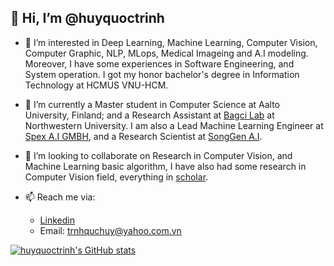 ## 👋 Hi, I’m @huyquoctrinh


- 👀 I’m interested in Deep Learning, Machine Learning, Computer Vision, Computer Graphic, NLP, MLops, Medical Imageing and A.I modeling. Moreover, I have some experiences in Software Engineering, and System operation. I got my honor bachelor's degree in Information Technology at HCMUS VNU-HCM.
- 🌱 I’m currently a Master student in Computer Science at Aalto University, Finland; and a Research Assistant at [Bagci Lab](https://www.bagcilab.com/) at Northwestern University. I am also a Lead Machine Learning Engineer at [Spex A.I GMBH](https://www.spexai.com/), and a Research Scientist at [SongGen A.I](https://www.songgen.ai/).
- 💞️ I’m looking to collaborate on Research in Computer Vision, and Machine Learning basic algorithm, I have also had some research in Computer Vision field, everything in [scholar](https://scholar.google.com/citations?user=VQwSY1gAAAAJ&hl=en).


- 📫 Reach me via:
  - [Linkedin](https://www.linkedin.com/in/huy-quoc-450459161/?fbclid=IwAR0OIUwt7P_bWN3D2bDNtJynBrQljfyv6mwVLQwKyl-SG16mxOROdW_SFeg)
  - Email: trnhquchuy@yahoo.com.vn
  
[![huyquoctrinh's GitHub stats](
https://github-readme-stats.vercel.app/api?username=huyquoctrinh&&show_icons=true&)](https://github.com/huyquoctrinh/github-readme-stats)
<!---
huyquoctrinh/huyquoctrinh is a ✨ special ✨ repository because its `README.md` (this file) appears on your GitHub profile.
You can click the Preview link to take a look at your changes.
--->
